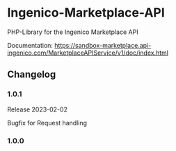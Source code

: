 # Ingenico-Marketplace-API
PHP-Library for the Ingenico Marketplace API

Documentation: https://sandbox-marketplace.api-ingenico.com/MarketplaceAPIService/v1/doc/index.html

## Changelog

### 1.0.1

Release 2023-02-02

Bugfix for Request handling

### 1.0.0